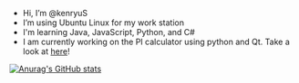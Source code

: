 - Hi, I’m @kenryuS
- I’m using Ubuntu Linux for my work station
- I'm learning Java, JavaScript, Python, and C#
- I am currently working on the PI calculator using python and Qt. Take a look at [here](https://github.com/users/kenryuS/projects/1)!

[![Anurag's GitHub stats](https://github-readme-stats.vercel.app/api?username=kenryuS)](https://github.com/anuraghazra/github-readme-stats)


<!---
kenryuS/kenryuS is a ✨ special ✨ repository because its `README.md` (this file) appears on your GitHub profile.
You can click the Preview link to take a look at your changes.
--->
